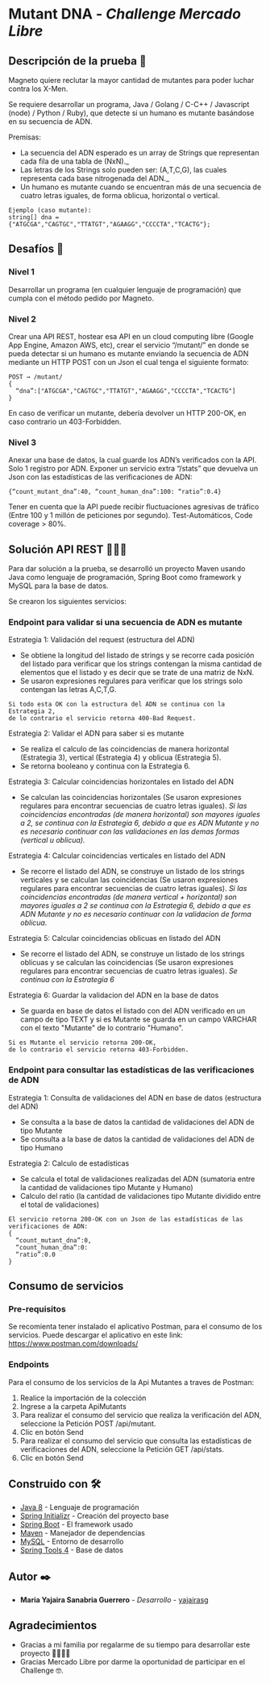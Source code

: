 # Mutant DNA - _Challenge Mercado Libre_

## Descripción de la prueba 🦸 

Magneto quiere reclutar la mayor cantidad de mutantes para poder luchar contra los X-Men.

Se requiere desarrollar un programa, Java / Golang / C-C++ / Javascript (node) / Python / Ruby), que detecte si un humano es mutante basándose en su secuencia de ADN.

Premisas:
- La secuencia del ADN esperado es un array de Strings que representan cada fila de una tabla de (NxN)._ 
- Las letras de los Strings solo pueden ser: (A,T,C,G), las cuales representa cada base nitrogenada del ADN._
- Un humano es mutante cuando se encuentran más de una secuencia de cuatro letras iguales, de forma oblicua, horizontal o vertical.

```
Ejemplo (caso mutante):
string[] dna = {"ATGCGA","CAGTGC","TTATGT","AGAAGG","CCCCTA","TCACTG"};
```

## Desafíos 🚀

### Nivel 1 
Desarrollar un programa (en cualquier lenguaje de programación) que cumpla con el método pedido por Magneto.

### Nivel 2 
Crear una API REST, hostear esa API en un cloud computing libre (Google App Engine, Amazon AWS, etc), crear el servicio “/mutant/” en donde se pueda detectar si un humano es mutante enviando la secuencia de ADN mediante un HTTP POST con un Json el cual tenga el siguiente formato:

```
POST → /mutant/
{ 
  “dna”:["ATGCGA","CAGTGC","TTATGT","AGAAGG","CCCCTA","TCACTG"] 
}
```

En caso de verificar un mutante, debería devolver un HTTP 200-OK, en caso contrario un 403-Forbidden.

### Nivel 3 
Anexar una base de datos, la cual guarde los ADN’s verificados con la API.
Solo 1 registro por ADN.
Exponer un servicio extra “/stats” que devuelva un Json con las estadísticas de las verificaciones de ADN: 

```
{“count_mutant_dna”:40, “count_human_dna”:100: “ratio”:0.4}
```

Tener en cuenta que la API puede recibir fluctuaciones agresivas de tráfico (Entre 100 y 1 millón de peticiones por segundo).
Test-Automáticos, Code coverage > 80%.

## Solución API REST 👩🏻‍💻

Para dar solución a la prueba, se desarrolló un proyecto Maven usando Java como lenguaje de programación, Spring Boot como framework y MySQL para la base de datos.

Se crearon los siguientes servicios:

### Endpoint para validar si una secuencia de ADN es mutante

Estrategia 1: Validación del request (estructura del ADN)

* Se obtiene la longitud del listado de strings y se recorre cada posición del listado para verificar que los strings contengan la misma cantidad de elementos que el listado y es decir que se trate de una matriz de NxN. 
* Se usaron expresiones regulares para verificar que los strings solo contengan las letras A,C,T,G.

```
Si todo esta OK con la estructura del ADN se continua con la Estrategia 2, 
de lo contrario el servicio retorna 400-Bad Request.
```

Estrategia 2: Validar el ADN para saber si es mutante
* Se realiza el calculo de las coincidencias de manera horizontal (Estrategia 3), vertical (Estrategia 4) y oblicua (Estrategia 5). 
* Se retorna booleano y continua con la Estrategia 6.

Estrategia 3: Calcular coincidencias horizontales en listado del ADN
* Se calculan las coincidencias horizontales (Se usaron expresiones regulares para encontrar secuencias de cuatro letras iguales). 
_Si las coincidencias encontradas (de manera horizontal) son mayores iguales a 2, se continua con la Estrategia 6, debido a que es ADN Mutante y no es necesario continuar con las validaciones en las demas formas (vertical u oblicua)._

Estrategia 4: Calcular coincidencias verticales en listado del ADN
* Se recorre el listado del ADN, se construye un listado de los strings verticales y se calculan las coincidencias (Se usaron expresiones regulares para encontrar secuencias de cuatro letras iguales). 
_Si las coincidencias encontradas (de manera vertical + horizontal) son mayores iguales a 2 se continua con la Estrategia 6, debido a que es ADN Mutante y no es necesario continuar con la validacion de forma oblicua._

Estrategia 5: Calcular coincidencias oblicuas en listado del ADN
* Se recorre el listado del ADN, se construye un listado de los strings oblicuas y se calculan las coincidencias (Se usaron expresiones regulares para encontrar secuencias de cuatro letras iguales). 
_Se continua con la Estrategia 6_

Estrategia 6: Guardar la validacion del ADN en la base de datos
* Se guarda en base de datos el listado con del ADN verificado en un campo de tipo TEXT y si es Mutante se guarda en un campo VARCHAR con el texto "Mutante" de lo contrario "Humano".

```
Si es Mutante el servicio retorna 200-OK,
de lo contrario el servicio retorna 403-Forbidden.
```

### Endpoint para consultar las estadísticas de las verificaciones de ADN

Estrategia 1: Consulta de validaciones del ADN en base de datos (estructura del ADN)

* Se consulta a la base de datos la cantidad de validaciones del ADN de tipo Mutante
* Se consulta a la base de datos la cantidad de validaciones del ADN de tipo Humano

Estrategia 2: Calculo de estadísticas

* Se calcula el total de validaciones realizadas del ADN (sumatoria entre la cantidad de validaciones tipo Mutante y Humano)
* Calculo del ratio (la cantidad de validaciones tipo Mutante dividido entre el total de validaciones)

```
El servicio retorna 200-OK con un Json de las estadísticas de las verificaciones de ADN:  
{
  “count_mutant_dna”:0, 
  “count_human_dna”:0: 
  “ratio”:0.0
}
```

## Consumo de servicios

### Pre-requisitos

Se recomienta tener instalado el aplicativo Postman, para el consumo de los servicios.
Puede descargar el aplicativo en este link: https://www.postman.com/downloads/

### Endpoints

Para el consumo de los servicios de la Api Mutantes a traves de Postman:
1. Realice la importación de la colección
2. Ingrese a la carpeta ApiMutants
4. Para realizar el consumo del servicio que realiza la verificación del ADN, seleccione la Petición POST /api/mutant.
5. Clic en botón Send
6. Para realizar el consumo del servicio que consulta las estadísticas de verificaciones del ADN, seleccione la Petición GET /api/stats.
7. Clic en botón Send

## Construido con 🛠️

* [Java 8](https://docs.oracle.com/javase/8/) - Lenguaje de programación
* [Spring Initializr](https://start.spring.io/) - Creación del proyecto base
* [Spring Boot](https://spring.io/projects/spring-boot) - El framework usado
* [Maven](https://maven.apache.org/) - Manejador de dependencias
* [MySQL](https://dev.mysql.com/downloads/mysql/) - Entorno de desarrollo
* [Spring Tools 4](https://spring.io/tools) - Base de datos

## Autor ✒️

* **Maria Yajaira Sanabria Guerrero** - *Desarrollo* - [yajairasg](https://github.com/yajairasg)


## Agradecimientos

* Gracias a mi familia por regalarme de su tiempo para desarrollar este proyecto 👨‍👩‍👧‍👦
* Gracias Mercado Libre por darme la oportunidad de participar en el Challenge 🤓.
